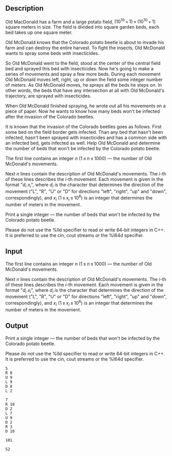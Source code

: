 ## Description

<div><p>Old MacDonald has a farm and a large potato field, <span class="tex-span">(10<sup class="upper-index">10</sup> + 1) × (10<sup class="upper-index">10</sup> + 1)</span> square meters in size. The field is divided into square garden beds, each bed takes up one square meter.</p><p>Old McDonald knows that the Colorado potato beetle is about to invade his farm and can destroy the entire harvest. To fight the insects, Old McDonald wants to spray some beds with insecticides.</p><p>So Old McDonald went to the field, stood at the center of the central field bed and sprayed this bed with insecticides. Now he's going to make a series of movements and spray a few more beds. During each movement Old McDonald moves left, right, up or down the field some integer number of meters. As Old McDonald moves, he sprays all the beds he steps on. In other words, the beds that have any intersection at all with Old McDonald's trajectory, are sprayed with insecticides.</p><p>When Old McDonald finished spraying, he wrote out all his movements on a piece of paper. Now he wants to know how many beds won't be infected after the invasion of the Colorado beetles.</p><p>It is known that the invasion of the Colorado beetles goes as follows. First some bed on the field border gets infected. Than any bed that hasn't been infected, hasn't been sprayed with insecticides and has a common side with an infected bed, gets infected as well. Help Old McDonald and determine the number of beds that won't be infected by the Colorado potato beetle.</p></div><div class="input-specification"><p>The first line contains an integer <span class="tex-span"><i>n</i></span> (<span class="tex-span">1 ≤ <i>n</i> ≤ 1000</span>) — the number of Old McDonald's movements.</p><p>Next <span class="tex-span"><i>n</i></span> lines contain the description of Old McDonald's movements. The <span class="tex-span"><i>i</i></span>-th of these lines describes the <span class="tex-span"><i>i</i></span>-th movement. Each movement is given in the format "<span class="tex-span"><i>d</i><sub class="lower-index"><i>i</i></sub></span> <span class="tex-span"><i>x</i><sub class="lower-index"><i>i</i></sub></span>", where <span class="tex-span"><i>d</i><sub class="lower-index"><i>i</i></sub></span> is the character that determines the direction of the movement ("<span class="tex-font-style-tt">L</span>", "<span class="tex-font-style-tt">R</span>", "<span class="tex-font-style-tt">U</span>" or "<span class="tex-font-style-tt">D</span>" for directions "left", "right", "up" and "down", correspondingly), and <span class="tex-span"><i>x</i><sub class="lower-index"><i>i</i></sub></span> (<span class="tex-span">1 ≤ <i>x</i><sub class="lower-index"><i>i</i></sub> ≤ 10<sup class="upper-index">6</sup></span>) is an integer that determines the number of meters in the movement.</p></div><div class="output-specification"><p>Print a single integer — the number of beds that won't be infected by the Colorado potato beetle.</p><p>Please do not use the <span class="tex-font-style-tt">%lld</span> specifier to read or write 64-bit integers in С++. It is preferred to use the <span class="tex-font-style-tt">cin</span>, <span class="tex-font-style-tt">cout</span> streams or the <span class="tex-font-style-tt">%I64d</span> specifier.</p></div>

## Input

<p>The first line contains an integer <span class="tex-span"><i>n</i></span> (<span class="tex-span">1 ≤ <i>n</i> ≤ 1000</span>) — the number of Old McDonald's movements.</p><p>Next <span class="tex-span"><i>n</i></span> lines contain the description of Old McDonald's movements. The <span class="tex-span"><i>i</i></span>-th of these lines describes the <span class="tex-span"><i>i</i></span>-th movement. Each movement is given in the format "<span class="tex-span"><i>d</i><sub class="lower-index"><i>i</i></sub></span> <span class="tex-span"><i>x</i><sub class="lower-index"><i>i</i></sub></span>", where <span class="tex-span"><i>d</i><sub class="lower-index"><i>i</i></sub></span> is the character that determines the direction of the movement ("<span class="tex-font-style-tt">L</span>", "<span class="tex-font-style-tt">R</span>", "<span class="tex-font-style-tt">U</span>" or "<span class="tex-font-style-tt">D</span>" for directions "left", "right", "up" and "down", correspondingly), and <span class="tex-span"><i>x</i><sub class="lower-index"><i>i</i></sub></span> (<span class="tex-span">1 ≤ <i>x</i><sub class="lower-index"><i>i</i></sub> ≤ 10<sup class="upper-index">6</sup></span>) is an integer that determines the number of meters in the movement.</p>

## Output

<p>Print a single integer — the number of beds that won't be infected by the Colorado potato beetle.</p><p>Please do not use the <span class="tex-font-style-tt">%lld</span> specifier to read or write 64-bit integers in С++. It is preferred to use the <span class="tex-font-style-tt">cin</span>, <span class="tex-font-style-tt">cout</span> streams or the <span class="tex-font-style-tt">%I64d</span> specifier.</p>





```input1
5
R 8
U 9
L 9
D 8
L 2

```




```input2
7
R 10
D 2
L 7
U 9
D 2
R 3
D 10

```




```output1
101
```




```output2
52
```


